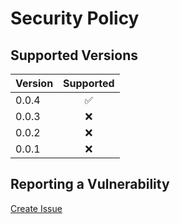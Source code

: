 # Security Policy

## Supported Versions

| Version | Supported          |
| :------ | :----------------: |
| 0.0.4   | :white_check_mark: |
| 0.0.3   | :x:                |
| 0.0.2   | :x:                |
| 0.0.1   | :x:                |

## Reporting a Vulnerability

[Create Issue][create-issue-url]

<!-- markdownlint-disable-next-line MD013 -->
[create-issue-url]: https://github.com/gregoranders/react-spinner/issues/new?labels=bug&template=bug_report.md&title=Security+Issue
